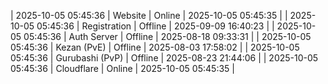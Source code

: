 | 2025-10-05 05:45:36 | Website | Online | 2025-10-05 05:45:35 |
| 2025-10-05 05:45:36 | Registration | Offline | 2025-09-09 16:40:23 |
| 2025-10-05 05:45:36 | Auth Server | Offline | 2025-08-18 09:33:31 |
| 2025-10-05 05:45:36 | Kezan (PvE) | Offline | 2025-08-03 17:58:02 |
| 2025-10-05 05:45:36 | Gurubashi (PvP) | Offline | 2025-08-23 21:44:06 |
| 2025-10-05 05:45:36 | Cloudflare | Online | 2025-10-05 05:45:35 |
